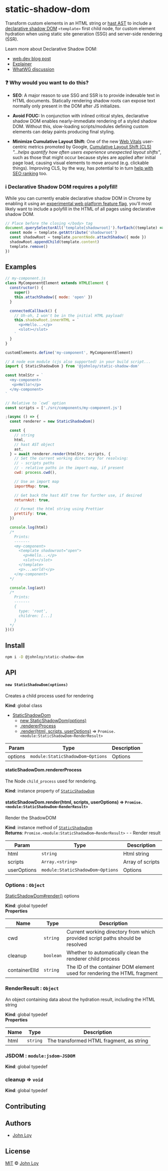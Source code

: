 # static-shadow-dom

Transform custom elements in an HTML string or [hast AST](https://github.com/syntax-tree/hast) to include a [declarative shadow DOM](https://github.com/mfreed7/declarative-shadow-dom/blob/master/README.md) `<template>` first child node, for custom element hydration when using static site generation (SSG) and server-side rendering (SSR).

Learn more about Declarative Shadow DOM:

- [web.dev blog post](https://web.dev/declarative-shadow-dom/)
- [Explainer](https://github.com/mfreed7/declarative-shadow-dom/blob/master/README.md)
- [WhatWG discussion](https://github.com/whatwg/dom/issues/831)

### :question: Why would you want to do this?

- **SEO**: A major reason to use SSG and SSR is to provide indexable text in HTML documents. Statically rendering shadow roots can expose text normally only present in the DOM after JS initializes.

- **Avoid FOUC:** In conjunction with inlined critical styles, declarative shadow DOM enables nearly-immediate rendering of a styled shadow DOM. Without this, slow-loading scripts/modules defining custom elements can delay paints producing final styling.

- **Minimize Cumulative Layout Shift:** One of the new [Web Vitals](https://web.dev/vitals/) user-centric metrics promoted by Google, [Cumulative Layout Shift (CLS)](https://web.dev/cls/) _"...helps quantify how often users experience unexpected layout shifts"_, such as those that might occur because styles are applied after initial page load, causing visual elements to move around (e.g. clickable things). Improving CLS, by the way, has potential to in turn [help with SEO ranking](https://www.searchenginejournal.com/cumulative-layout-shift/) too.

### :information_source: Declarative Shadow DOM requires a polyfill!

While you can currently enable declarative shadow DOM in Chrome by enabling it using an [experimental web platform feature flag](https://web.dev/declarative-shadow-dom/#detection-support), you'll most likely want to include a polyfill in the HTML of all pages using declarative shadow DOM.

```javascript
// Place before the closing </body> tag
document.querySelectorAll('template[shadowroot]').forEach((template) => {
  const mode = template.getAttribute('shadowroot')
  const shadowRoot = template.parentNode.attachShadow({ mode })
  shadowRoot.appendChild(template.content)
  template.remove()
})
```

## Examples

```javascript
// my-component.js
class MyComponentElement extends HTMLElement {
  constructor() {
    super()
    this.attachShadow({ mode: 'open' })
  }

  connectedCallback() {
    // Uh-oh, I won't be in the initial HTML payload!
    this.shadowRoot.innerHTML = `
      <p>Hello...</p>
      <slot></slot>
    `
  }
}

customElements.define('my-component', MyComponentElement)
```

```javascript
// A node esm module (cjs also supported) in your build script...
import { StaticShadowDom } from '@johnloy/static-shadow-dom'

const htmlStr = `
  <my-component>
   <p>Hello!</p> 
  </my-component>
`

// Relative to `cwd` option
const scripts = ['./src/components/my-component.js']

;(async () => {
  const renderer = new StaticShadowDom()

  const {
    // string
    html,
    // hast AST object
    ast,
  } = await renderer.render(htmlStr, scripts, {
    // Set the current working directory for resolving:
    // - scripts paths
    // - relative paths in the import-map, if present
    cwd: process.cwd(),

    // Use an import map
    importMap: true,

    // Get back the hast AST tree for further use, if desired
    returnAst: true,

    // Format the html string using Prettier
    prettify: true,
  })

  console.log(html)
  /*
    Prints:
    -------
    <my-component>
      <template shadowroot="open">
        <p>Hello...</p>
        <slot></slot> 
      </template>
      <p>...world!</p> 
    </my-component>
  */

  console.log(ast)
  /*
    Prints:
    -------
    {
      type: 'root',
      children: [...]
    }
  */
})()
```

## Install

```sh
npm i -D @johnloy/static-shadow-dom
```

## API

<!-- api -->

<a name="StaticShadowDom"></a>

#### `new StaticShadowDom(options)`

Creates a child process used for rendering

**Kind**: global class

- [StaticShadowDom](#StaticShadowDom)
  - [new StaticShadowDom(options)](#new_StaticShadowDom_new)
  - [.rendererProcess](#StaticShadowDom+rendererProcess)
  - [.render(html, scripts, userOptions)](#StaticShadowDom+render) ⇒ <code>Promise.&lt;module:StaticShadowDom~RenderResult&gt;</code>

<a name="new_StaticShadowDom_new"></a>

| Param   | Type                                        | Description |
| ------- | ------------------------------------------- | ----------- |
| options | <code>module:StaticShadowDom~Options</code> | Options     |

<a name="StaticShadowDom+rendererProcess"></a>

#### staticShadowDom.rendererProcess

The Node `child_process` used for rendering.

**Kind**: instance property of [<code>StaticShadowDom</code>](#StaticShadowDom)  
<a name="StaticShadowDom+render"></a>

#### staticShadowDom.render(html, scripts, userOptions) ⇒ <code>Promise.&lt;module:StaticShadowDom~RenderResult&gt;</code>

Render the ShadowDOM

**Kind**: instance method of [<code>StaticShadowDom</code>](#StaticShadowDom)  
**Returns**: <code>Promise.&lt;module:StaticShadowDom~RenderResult&gt;</code> - - Render result

| Param       | Type                                        | Description      |
| ----------- | ------------------------------------------- | ---------------- |
| html        | <code>string</code>                         | Html string      |
| scripts     | <code>Array.&lt;string&gt;</code>           | Array of scripts |
| userOptions | <code>module:StaticShadowDom~Options</code> | Options          |

<a name="Options"></a>

### Options : <code>Object</code>

[StaticShadowDom#render()](#StaticShadowDom+render) options

**Kind**: global typedef  
**Properties**

| Name          | Type                 | Description                                                                   |
| ------------- | -------------------- | ----------------------------------------------------------------------------- |
| cwd           | <code>string</code>  | Current working directory from which provided script paths should be resolved |
| cleanup       | <code>boolean</code> | Whether to automatically clean the renderer child process                     |
| containerElId | <code>string</code>  | The ID of the container DOM element used for rendering the HTML fragment      |

<a name="RenderResult"></a>

### RenderResult : <code>Object</code>

An object containing data about the hydration result, including
the HTML string

**Kind**: global typedef  
**Properties**

| Name | Type                | Description                              |
| ---- | ------------------- | ---------------------------------------- |
| html | <code>string</code> | The transformed HTML fragment, as string |

<a name="JSDOM"></a>

### JSDOM : <code>module:jsdom~JSDOM</code>

**Kind**: global typedef  
<a name="cleanup"></a>

### cleanup ⇒ <code>void</code>

**Kind**: global typedef

<!-- /api -->

## Contributing

## Authors

- [John Loy][author]

## License

[MIT][license] © [John Loy][author]

<!-- Definitions -->

[license]: license
[author]: https://github.com/johnloy/
